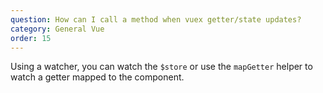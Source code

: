 ```yaml
---
question: How can I call a method when vuex getter/state updates?
category: General Vue
order: 15
---
```


Using a watcher, you can watch the `$store` or use the `mapGetter` helper to watch a getter mapped to the component.
